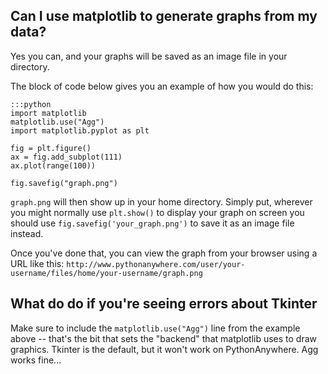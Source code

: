 
<!--
.. title: MatplotLib graphs
.. slug: MatplotLibGraphs
.. date: 2015-05-13 14:35:28 UTC+01:00
.. tags:
.. category:
.. link:
.. description:
.. type: text
-->





## Can I use matplotlib to generate graphs from my data?


Yes you can, and your graphs will be saved as an image file in your directory.

The block of code below gives you an example of how you would do this:

    :::python
    import matplotlib
    matplotlib.use("Agg")
    import matplotlib.pyplot as plt

    fig = plt.figure()
    ax = fig.add_subplot(111)
    ax.plot(range(100))

    fig.savefig("graph.png")



`graph.png` will then show up in your home directory. Simply put, wherever you
might normally use `plt.show()` to display your graph on screen you should use
`fig.savefig('your_graph.png')` to save it as an image file instead.


Once you've done that, you can view the graph from your browser using a URL
like this:
`http://www.pythonanywhere.com/user/your-username/files/home/your-username/graph.png`


## What do do if you're seeing errors about Tkinter

Make sure to include the `matplotlib.use("Agg")` line from the example above --
that's the bit that sets the "backend" that matplotlib uses to draw graphics.
Tkinter is the default, but it won't work on PythonAnywhere.  Agg works fine...

